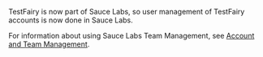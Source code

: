 TestFairy is now part of Sauce Labs, so user management of TestFairy accounts is now done in Sauce Labs.

For information about using Sauce Labs Team Management, see [Account and Team Management](https://docs.saucelabs.com/basics/acct-team-mgmt-hub/).

